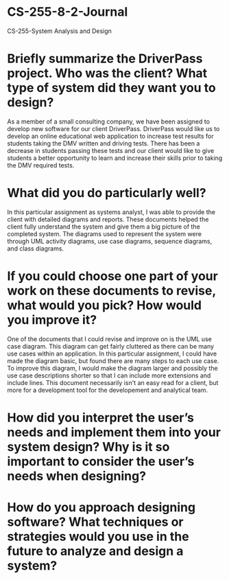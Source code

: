 # CS-255-8-2-Journal
CS-255-System Analysis and Design

# Briefly summarize the DriverPass project. Who was the client? What type of system did they want you to design?

As a member of a small consulting company, we have been assigned to develop new software for our client DriverPass. DriverPass would like us to develop an online educational web application to increase test results for students taking the DMV written and driving tests. There has been a decrease in students passing these tests and our client would like to give students a better opportunity to learn and increase their skills prior to taking the DMV required tests.

# What did you do particularly well?

In this particular assignment as systems analyst, I was able to provide the client with detailed diagrams and reports. These documents helped the client fully understand the system and give them a big picture of the completed system. The diagrams used to represent the system were through UML activity diagrams, use case diagrams, sequence diagrams, and class diagrams.

# If you could choose one part of your work on these documents to revise, what would you pick? How would you improve it?

One of the documents that I could revise and improve on is the UML use case diagram. This diagram can get fairly cluttered as there can be many use cases within an application. In this particular assignment, I could have made the diagram basic, but found there are many steps to each use case. To improve this diagram, I would make the diagram larger and possibly the use case descriptions shorter so that I can include more extensions and include lines. This document necessarily isn't an easy read for a client, but more for a development tool for the developement and analytical team.

# How did you interpret the user’s needs and implement them into your system design? Why is it so important to consider the user’s needs when designing?



# How do you approach designing software? What techniques or strategies would you use in the future to analyze and design a system?


